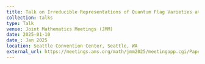 ```yaml
---
title: Talk on Irreducible Representations of Quantum Flag Varieties at Roots of Unity
collection: talks
type: Talk
venue: Joint Mathematics Meetings (JMM)
date: 2025-01-10
date_: Jan 2025
location: Seattle Convention Center, Seattle, WA
external_url: https://meetings.ams.org/math/jmm2025/meetingapp.cgi/Paper/44357
---
```


